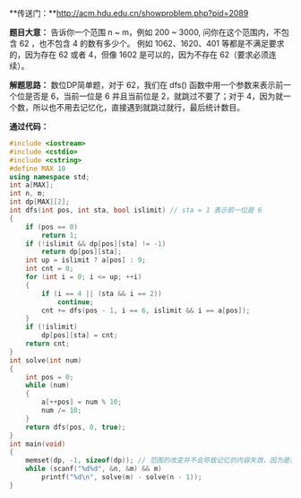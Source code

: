 
**传送门：**http://acm.hdu.edu.cn/showproblem.php?pid=2089

**题目大意：**
告诉你一个范围 n ~ m，例如 200 ~ 3000, 问你在这个范围内，不包含 62 ，也不包含 4 的数有多少个。
例如 1062、1620、401 等都是不满足要求的，因为存在 62 或者 4，但像 1602 是可以的，因为不存在 62（要求必须连续）。

**解题思路：**
数位DP简单题，对于 62，我们在 dfs() 函数中用一个参数来表示前一个位是否是 6，当前一位是 6 并且当前位是 2，就跳过不要了；对于 4，因为就一个数，所以也不用去记忆化，直接遇到就跳过就行，最后统计数目。<!--more-->

**通过代码：**
```cpp
#include <iostream>
#include <cstdio>
#include <cstring>
#define MAX 10
using namespace std;
int a[MAX];
int n, m;
int dp[MAX][2];
int dfs(int pos, int sta, bool islimit) // sta = 1 表示前一位是 6
{
    if (pos == 0)
        return 1;
    if (!islimit && dp[pos][sta] != -1)
        return dp[pos][sta];
    int up = islimit ? a[pos] : 9;
    int cnt = 0;
    for (int i = 0; i <= up; ++i)
    {
        if (i == 4 || (sta && i == 2))
            continue;
        cnt += dfs(pos - 1, i == 6, islimit && i == a[pos]);
    }
    if (!islimit)
        dp[pos][sta] = cnt;
    return cnt;
}
int solve(int num)
{
    int pos = 0;
    while (num)
    {
        a[++pos] = num % 10;
        num /= 10;
    }
    return dfs(pos, 0, true);
}
int main(void)
{
    memset(dp, -1, sizeof(dp)); // 范围的改变并不会导致记忆的内容失效，因为是否符合包含62或4这个条件，是数本身的属性，与范围无关，所以对于所有的测试数据，初始化一次就可以了。
    while (scanf("%d%d", &n, &m) && m)
        printf("%d\n", solve(m) - solve(n - 1));
}
```